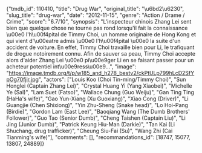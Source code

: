 {"tmdb_id": 110410, "title": "Drug War", "original_title": "\u6bd2\u6230", "slug_title": "drug-war", "date": "2012-11-15", "genre": "Action / Drame / Crime", "score": "6.7/10", "synopsis": "L'inspecteur chinois Zhang Lei sent bien que quelque chose ne tourne pas rond lorsqu'il fait la connaissance \u00e0 l'h\u00f4pital de Timmy Choi, un homme originaire de Hong Kong et qui vient d'\u00eatre admis \u00e0 l'h\u00f4pital \u00e0 la suite d'un accident de voiture. En effet, Timmy Choi travaille bien pour Li, le trafiquant de drogue notoirement connu. Afin de sauver sa peau, Timmy Choi accepte alors d'aider Zhang Lei \u00e0 pi\u00e9ger Li en se faisant passer pour un acheteur potentiel int\u00e9ress\u00e9...", "image": "https://image.tmdb.org/t/p/w185_and_h278_bestv2/ckPtULp799hLcD2SfYpOg70fjir.jpg", "actors": ["Louis Koo (Choi Tin-ming/Timmy Choi)", "Sun Honglei (Captain Zhang Lei)", "Crystal Huang Yi (Yang Xiaobei)", "Michelle Ye (Sal)", "Lam Suet (Fatso)", "Wallace Chung (Guo Weiju)", "Gan Ting Ting (HaHa's wife)", "Gao Yun-Xiang (Xu Guoxiang)", "Xiao Cong (Driver)", "Li Guangjie (Chen Shixiong)", "Yin Zhu-Sheng (Snake head)", "Lo Hoi-Pang (Birdie)", "Gordon Lam (East Lee)", "Baoqiang Wang (The Dumb Brothers' Follower)", "Guo Tao (Senior Dumb)", "Cheng Taishen (Captain Liu)", "Li Jing (Junior Dumb)", "Patrick Keung Hiu-Man (Darkie)", "Tan Kai (Li Shuchang, drug trafficker)", "Cheung Siu-Fai (Su)", "Wang Zhi (Cai Tianming's wife)"], "comments": [], "recommandations_id": [18747, 15077, 13807, 24889]}